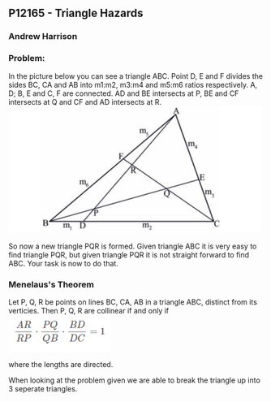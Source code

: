 ## P12165 - Triangle Hazards
### Andrew Harrison

### Problem:
In the picture below you can see a triangle ABC. Point D, E and F divides the sides BC, CA and AB
into m1:m2, m3:m4 and m5:m6 ratios respectively. A, D; B, E and C, F are connected. AD and BE
intersects at P, BE and CF intersects at Q and CF and AD intersects at R.
<img src="https://github.com/ACHarrison32/4883-PT-Harrison/blob/main/Assignments/Presentation/Triangle.PNG" width="500">

So now a new triangle PQR is formed. Given triangle ABC it is very easy to find triangle PQR,
but given triangle PQR it is not straight forward to find ABC. Your task is now to do that.

### Menelaus's Theorem
Let P, Q, R be points on lines BC, CA, AB in a triangle ABC, distinct from its verticies. 
Then P, Q, R are collinear if and only if  <img src="https://github.com/ACHarrison32/4883-PT-Harrison/blob/main/Assignments/Presentation/Menelaus.PNG" width="200">

where the lengths are directed.

When looking at the problem given we are able to break the triangle up into 3 seperate triangles.
